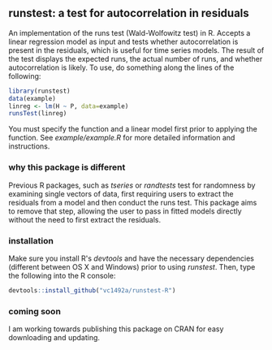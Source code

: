 ## runstest: a test for autocorrelation in residuals

An implementation of the runs test (Wald-Wolfowitz test) in R. Accepts a linear regression model as input and tests whether autocorrelation is present in the residuals, which is useful for time series models. The result of the test displays the expected runs, the actual number of runs, and whether autocorrelation is likely. To use, do something along the lines of the following: 

```r
library(runstest)
data(example)
linreg <- lm(H ~ P, data=example) 
runsTest(linreg)
```

You must specify the function and a linear model first prior to applying the function. See *example/example.R* for more detailed information and instructions.  

### why this package is different
Previous R packages, such as *tseries* or *randtests* test for randomness by examining single vectors of data, first requiring users to extract the residuals from a model and then conduct the runs test. This package aims to remove that step, allowing the user to pass in fitted models directly without the need to first extract the residuals. 

### installation
Make sure you install R's *devtools* and have the necessary dependencies (different between OS X and Windows) prior to using *runstest*. Then, type the following into the R console:

```r
devtools::install_github("vc1492a/runstest-R")
```

### coming soon

I am working towards publishing this package on CRAN for easy downloading and updating. 